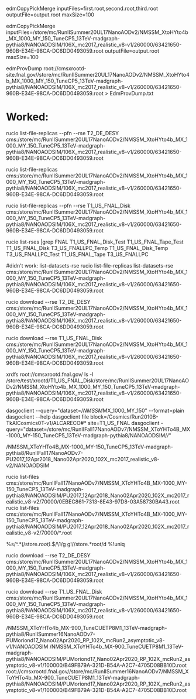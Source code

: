 edmCopyPickMerge inputFiles=first.root,second.root,third.root outputFile=output.root maxSize=100

edmCopyPickMerge inputFiles=/store/mc/RunIISummer20UL17NanoAODv2/NMSSM_XtoHYto4b_MX_1000_MY_150_TuneCP5_13TeV-madgraph-pythia8/NANOAODSIM/106X_mc2017_realistic_v8-v1/260000/63421650-960B-E34E-98CA-DC6DD0493059.root outputFile=output.root maxSize=100

edmProvDump root://cmsxrootd-site.fnal.gov//store/mc/RunIISummer20UL17NanoAODv2/NMSSM_XtoHYto4b_MX_1000_MY_150_TuneCP5_13TeV-madgraph-pythia8/NANOAODSIM/106X_mc2017_realistic_v8-v1/260000/63421650-960B-E34E-98CA-DC6DD0493059.root > EdmProvDump.txt


# Worked:
rucio list-file-replicas --pfn --rse T2_DE_DESY cms:/store/mc/RunIISummer20UL17NanoAODv2/NMSSM_XtoHYto4b_MX_1000_MY_150_TuneCP5_13TeV-madgraph-pythia8/NANOAODSIM/106X_mc2017_realistic_v8-v1/260000/63421650-960B-E34E-98CA-DC6DD0493059.root

rucio list-file-replicas cms:/store/mc/RunIISummer20UL17NanoAODv2/NMSSM_XtoHYto4b_MX_1000_MY_150_TuneCP5_13TeV-madgraph-pythia8/NANOAODSIM/106X_mc2017_realistic_v8-v1/260000/63421650-960B-E34E-98CA-DC6DD0493059.root

rucio list-file-replicas --pfn --rse T1_US_FNAL_Disk cms:/store/mc/RunIISummer20UL17NanoAODv2/NMSSM_XtoHYto4b_MX_1000_MY_150_TuneCP5_13TeV-madgraph-pythia8/NANOAODSIM/106X_mc2017_realistic_v8-v1/260000/63421650-960B-E34E-98CA-DC6DD0493059.root

rucio list-rses |grep FNAL
T1_US_FNAL_Disk_Test
T1_US_FNAL_Tape_Test
T1_US_FNAL_Disk
T3_US_FNALLPC_Temp
T1_US_FNAL_Disk_Temp
T3_US_FNALLPC_Test
T1_US_FNAL_Tape
T3_US_FNALLPC


#didn't work:
list-datasets-rse
rucio list-file-replicas list-datasets-rse cms:/store/mc/RunIISummer20UL17NanoAODv2/NMSSM_XtoHYto4b_MX_1000_MY_150_TuneCP5_13TeV-madgraph-pythia8/NANOAODSIM/106X_mc2017_realistic_v8-v1/260000/63421650-960B-E34E-98CA-DC6DD0493059.root


rucio download --rse T2_DE_DESY cms:/store/mc/RunIISummer20UL17NanoAODv2/NMSSM_XtoHYto4b_MX_1000_MY_150_TuneCP5_13TeV-madgraph-pythia8/NANOAODSIM/106X_mc2017_realistic_v8-v1/260000/63421650-960B-E34E-98CA-DC6DD0493059.root

rucio download --rse T1_US_FNAL_Disk cms:/store/mc/RunIISummer20UL17NanoAODv2/NMSSM_XtoHYto4b_MX_1000_MY_150_TuneCP5_13TeV-madgraph-pythia8/NANOAODSIM/106X_mc2017_realistic_v8-v1/260000/63421650-960B-E34E-98CA-DC6DD0493059.root



xrdfs root://cmsxrootd.fnal.gov/ ls -l /store/test/xrootd/T1_US_FNAL_Disk/store/mc/RunIISummer20UL17NanoAODv2/NMSSM_XtoHYto4b_MX_1000_MY_150_TuneCP5_13TeV-madgraph-pythia8/NANOAODSIM/106X_mc2017_realistic_v8-v1/260000/63421650-960B-E34E-98CA-DC6DD0493059.root



dasgoclient --query="dataset=/*NMSSM*MX_1000_MY_150" --format=plain
dasgoclient --help
dasgoclient file block=/Cosmics/Run2010B-TkAlCosmics0T-v1/ALCARECO#* site=T1_US_FNAL
dasgoclient -query="dataset=/store/mc/RunIIFall17NanoAODv7/NMSSM_XToYHTo4B_MX-1000_MY-150_TuneCP5_13TeV-madgraph-pythia8/NANOAODSIM/*/*"


/NMSSM_XToYHTo4B_MX-1000_MY-150_TuneCP5_13TeV-madgraph-pythia8/RunIIFall17NanoAODv7-PU2017_12Apr2018_Nano02Apr2020_102X_mc2017_realistic_v8-v2/NANOAODSIM

rucio list-files cms:/store/mc/RunIIFall17NanoAODv7/NMSSM_XToYHTo4B_MX-1000_MY-150_TuneCP5_13TeV-madgraph-pythia8/NANOAODSIM/PU2017_12Apr2018_Nano02Apr2020_102X_mc2017_realistic_v8-v2/70000/0EBEC861-7313-8E43-97D8-03A58730BA43.root
rucio list-files cms:/store/mc/RunIIFall17NanoAODv7/NMSSM_XToYHTo4B_MX-1000_MY-150_TuneCP5_13TeV-madgraph-pythia8/NANOAODSIM/PU2017_12Apr2018_Nano02Apr2020_102X_mc2017_realistic_v8-v2/70000/*.root


%s/^.*\(\/store.*root\).*$/\1/g
g!/\/store.*root/d
%!uniq


rucio download --rse T2_DE_DESY cms:/store/mc/RunIISummer20UL17NanoAODv2/NMSSM_XtoHYto4b_MX_1000_MY_150_TuneCP5_13TeV-madgraph-pythia8/NANOAODSIM/106X_mc2017_realistic_v8-v1/260000/63421650-960B-E34E-98CA-DC6DD0493059.root

rucio download --rse T1_US_FNAL_Disk cms:/store/mc/RunIISummer20UL17NanoAODv2/NMSSM_XtoHYto4b_MX_1000_MY_150_TuneCP5_13TeV-madgraph-pythia8/NANOAODSIM/106X_mc2017_realistic_v8-v1/260000/63421650-960B-E34E-98CA-DC6DD0493059.root



/NMSSM_XToYHTo4b_MX-900_TuneCUETP8M1_13TeV-madgraph-pythia8/RunIISummer16NanoAODv7-PUMoriond17_Nano02Apr2020_RP_102X_mcRun2_asymptotic_v8-v1/NANOAODSIM
/NMSSM_XToYHTo4b_MX-900_TuneCUETP8M1_13TeV-madgraph-pythia8/NANOAODSIM/PUMoriond17_Nano02Apr2020_RP_102X_mcRun2_asymptotic_v8-v1/100000/B49FB79A-321D-B54A-A2C7-4705D08BB10D.root
root://cmsxrootd.fnal.gov//store/mc/RunIISummer16NanoAODv7/NMSSM_XToYHTo4b_MX-900_TuneCUETP8M1_13TeV-madgraph-pythia8/NANOAODSIM/PUMoriond17_Nano02Apr2020_RP_102X_mcRun2_asymptotic_v8-v1/100000/B49FB79A-321D-B54A-A2C7-4705D08BB10D.root
